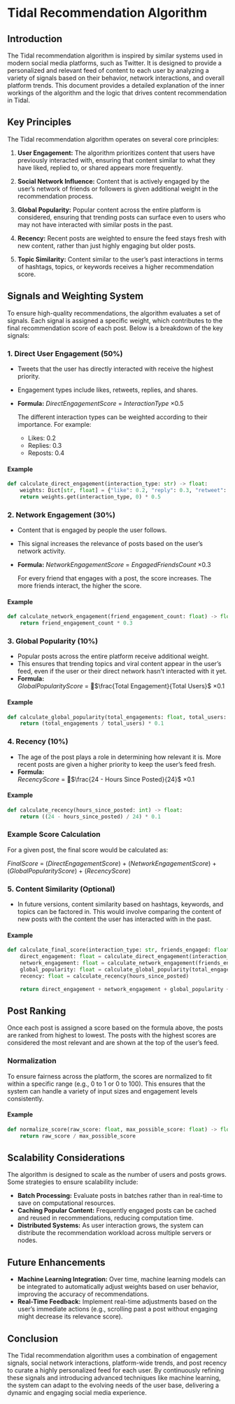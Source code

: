 # Tidal Recommendation Algorithm

## Introduction

The Tidal recommendation algorithm is inspired by similar systems used in modern social media platforms, such as Twitter. It is designed to provide a personalized and relevant feed of content to each user by analyzing a variety of signals based on their behavior, network interactions, and overall platform trends. This document provides a detailed explanation of the inner workings of the algorithm and the logic that drives content recommendation in Tidal.

## Key Principles

The Tidal recommendation algorithm operates on several core principles:

1. **User Engagement:** The algorithm prioritizes content that users have previously interacted with, ensuring that content similar to what they have liked, replied to, or shared appears more frequently.
   
2. **Social Network Influence:** Content that is actively engaged by the user’s network of friends or followers is given additional weight in the recommendation process.

3. **Global Popularity:** Popular content across the entire platform is considered, ensuring that trending posts can surface even to users who may not have interacted with similar posts in the past.

4. **Recency:** Recent posts are weighted to ensure the feed stays fresh with new content, rather than just highly engaging but older posts.

5. **Topic Similarity:** Content similar to the user’s past interactions in terms of hashtags, topics, or keywords receives a higher recommendation score.

## Signals and Weighting System

To ensure high-quality recommendations, the algorithm evaluates a set of signals. Each signal is assigned a specific weight, which contributes to the final recommendation score of each post. Below is a breakdown of the key signals:

### 1. **Direct User Engagement (50%)**
   - Tweets that the user has directly interacted with receive the highest priority.
   - Engagement types include likes, retweets, replies, and shares.
   - **Formula:**
     $Direct Engagement Score$ = $InteractionType$ $\times 0.5$
     
     The different interaction types can be weighted according to their importance. For example:
     - Likes: 0.2
     - Replies: 0.3
     - Reposts: 0.4

#### Example

```py
def calculate_direct_engagement(interaction_type: str) -> float:
    weights: Dict[str, float] = {"like": 0.2, "reply": 0.3, "retweet": 0.4}
    return weights.get(interaction_type, 0) * 0.5
```

### 2. **Network Engagement (30%)**
   - Content that is engaged by people the user follows.
   - This signal increases the relevance of posts based on the user’s network activity.
   - **Formula:**
     	$Network Engagement Score$ = $Engaged Friends Count$ $\times 0.3$
     
     For every friend that engages with a post, the score increases. The more friends interact, the higher the score.

#### Example

```py
def calculate_network_engagement(friend_engagement_count: float) -> float:
    return friend_engagement_count * 0.3
```

### 3. **Global Popularity (10%)**

   - Popular posts across the entire platform receive additional weight.
   - This ensures that trending topics and viral content appear in the user’s feed, even if the user or their direct network hasn't interacted with it yet.
   - **Formula:**  
     $Global Popularity Score$ = $\frac{Total Engagement}{Total Users}$ $\times 0.1$

#### Example

```py
def calculate_global_popularity(total_engagements: float, total_users: float) -> float:
    return (total_engagements / total_users) * 0.1
```

### 4. **Recency (10%)**
   - The age of the post plays a role in determining how relevant it is. More recent posts are given a higher priority to keep the user’s feed fresh.
   - **Formula:**  
     	$Recency Score$ = $\frac{24 - Hours Since Posted}{24}$ $\times 0.1$

#### Example

```py
def calculate_recency(hours_since_posted: int) -> float:
    return ((24 - hours_since_posted) / 24) * 0.1
```

### Example Score Calculation

For a given post, the final score would be calculated as:

$Final Score$ = $(Direct Engagement Score)$ + $(Network Engagement Score)$ + $(Global Popularity Score)$ + $(Recency Score)$

### 5. **Content Similarity (Optional)**
   - In future versions, content similarity based on hashtags, keywords, and topics can be factored in. This would involve comparing the content of new posts with the content the user has interacted with in the past.

#### Example

```py
def calculate_final_score(interaction_type: str, friends_engaged: float, total_engagements: int, total_users: int, hours_since_posted: int) -> float:
    direct_engagement: float = calculate_direct_engagement(interaction_type)
    network_engagement: float = calculate_network_engagement(friends_engaged)
    global_popularity: float = calculate_global_popularity(total_engagements, total_users)
    recency: float = calculate_recency(hours_since_posted)
    
    return direct_engagement + network_engagement + global_popularity + recency
```

## Post Ranking

Once each post is assigned a score based on the formula above, the posts are ranked from highest to lowest. The posts with the highest scores are considered the most relevant and are shown at the top of the user’s feed.

### Normalization

To ensure fairness across the platform, the scores are normalized to fit within a specific range (e.g., 0 to 1 or 0 to 100). This ensures that the system can handle a variety of input sizes and engagement levels consistently.

#### Example

```py
def normalize_score(raw_score: float, max_possible_score: float) -> float:
    return raw_score / max_possible_score
```

## Scalability Considerations

The algorithm is designed to scale as the number of users and posts grows. Some strategies to ensure scalability include:
- **Batch Processing:** Evaluate posts in batches rather than in real-time to save on computational resources.
- **Caching Popular Content:** Frequently engaged posts can be cached and reused in recommendations, reducing computation time.
- **Distributed Systems:** As user interaction grows, the system can distribute the recommendation workload across multiple servers or nodes.

## Future Enhancements

- **Machine Learning Integration:** Over time, machine learning models can be integrated to automatically adjust weights based on user behavior, improving the accuracy of recommendations.
- **Real-Time Feedback:** Implement real-time adjustments based on the user’s immediate actions (e.g., scrolling past a post without engaging might decrease its relevance score).

## Conclusion

The Tidal recommendation algorithm uses a combination of engagement signals, social network interactions, platform-wide trends, and post recency to curate a highly personalized feed for each user. By continuously refining these signals and introducing advanced techniques like machine learning, the system can adapt to the evolving needs of the user base, delivering a dynamic and engaging social media experience.
